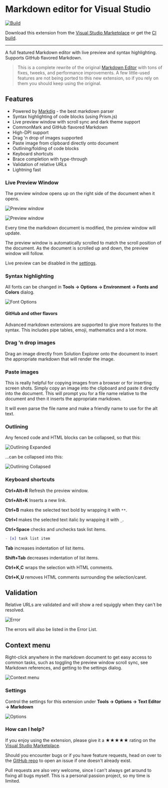 [marketplace]: https://marketplace.visualstudio.com/items?itemName=MadsKristensen.MarkdownEditor2
[vsixgallery]: http://vsixgallery.com/extension/MarkdownEditor2022.2347dc70-1875-4775-bf48-f2b9fdfee8d4/
[repo]:https://github.com/madskristensen/MarkdownEditor2022

# Markdown editor for Visual Studio

[![Build](https://github.com/madskristensen/MarkdownEditor2022/actions/workflows/build.yaml/badge.svg)](https://github.com/madskristensen/MarkdownEditor2022/actions/workflows/build.yaml)

Download this extension from the [Visual Studio Marketplace][marketplace]
or get the [CI build][vsixgallery].

--------------------------------------

A full featured Markdown editor with live preview and syntax highlighting. Supports GitHub flavored Markdown.

> This is a complete rewrite of the original [Markdown Editor](https://marketplace.visualstudio.com/items?itemName=MadsKristensen.MarkdownEditor64) with tons of fixes, tweeks, and performance improvements. A few little-used features are not being ported to this new extension, so if you rely on them you should keep using the original.

## Features

- Powered by [Markdig](https://github.com/lunet-io/markdig) - the best markdown parser
- Syntax highlighting of code blocks (using Prism.js)
- Live preview window with scroll sync and dark theme support
- CommonMark and GitHub flavored Markdown
- High-DPI support
- Drag 'n drop of images supported
- Paste image from clipboard directly onto document
- Outlining/folding of code blocks
- Keyboard shortcuts
- Brace completion with type-through
- Validation of relative URLs
- Lightning fast

### Live Preview Window
The preview window opens up on the right side of the document when it opens.

![Preview window](art/preview-window.png)

![Preview window](art/preview-window-dark.png)


Every time the markdown document is modified, the preview window will update.

The preview window is automatically scrolled to match the scroll position of the document. As the document is scrolled up and down, the preview window will follow.

Live preview can be disabled in the [settings](#settings).

### Syntax highlighting
All fonts can be changed in **Tools -> Options -> Environment -> Fonts and Colors** dialog.

![Font Options](art/font-options.png)

#### GitHub and other flavors
Advanced markdown extensions are supported to give more features to the syntax. This includes pipe tables, emoji, mathematics and a lot
more.

### Drag 'n drop images
Drag an image directly from Solution Explorer onto the document to insert the appropriate markdown that will render the image.

### Paste images
This is really helpful for copying images from a browser or for inserting screen shots. Simply copy an image into the clipboard and paste it directly into the document. This will prompt you for a file name relative to the document and then it inserts the appropriate markdown.

It will even parse the file name and make a friendly name to use for the alt text.

### Outlining
Any fenced code and HTML blocks can be collapsed, so that this:

![Outlining Expanded](art/outlining-expanded.png)

...can be collapsed into this:

![Outlining Collapsed](art/outlining-collapsed.png)

### Keyboard shortcuts
**Ctrl+Alt+R** Refresh the preview window.

**Ctrl+Alt+K** Inserts a new link.

**Ctrl+B** makes the selected text bold by wrapping it with `**`.

**Ctrl+I** makes the selected text italic by wrapping it with `_`.

<!--**Ctrl+Shift+C** wraps the selected text in a code block.-->
**Ctrl+Space** checks and unchecks task list items.

```markdown
- [x] task list item
```

**Tab** increases indentation of list items.

**Shift+Tab** decreases indentation of list items.

**Ctrl+K,C** wraps the selection with HTML comments.

**Ctrl+K,U** removes HTML comments surrounding the selection/caret.

<!--**Ctrl+PgUp** moves caret to previous heading

**Ctrl+PgDown** moves caret to next heading-->

## Validation
Relative URLs are validated and will show a red squiggly when they can't be resolved.

![Error](art/error.png)

The errors will also be listed in the Error List.

## Context menu
Right-click anywhere in the markdown document to get easy access to common tasks, such as toggling the preview window scroll sync, see Markdown references, and getting to the settings dialog.

![Context menu](art/context-menu.png)

### Settings
Control the settings for this extension under
**Tools -> Options -> Text Editor -> Markdown**

![Options](art/options.png)

### How can I help?
If you enjoy using the extension, please give it a ★★★★★ rating on the [Visual Studio Marketplace][marketplace].

Should you encounter bugs or if you have feature requests, head on over to the [GitHub repo][repo] to open an issue if one doesn't already exist.

Pull requests are also very welcome, since I can't always get around to fixing all bugs myself. This is a personal passion project, so my time is limited.